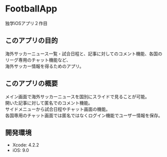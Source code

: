 # FootballApp
独学iOSアプリ２作目

## このアプリの目的
海外サッカーニュース一覧・試合日程と、記事に対してのコメント機能、各国のリーグ専用のチャット機能など、
<br>
海外サッカー情報を得るためのアプリ。

## このアプリの概要
メイン画面で海外サッカーニュースを国別にスライドで見ることが可能。
<br>
開いた記事に対して匿名でのコメント機能。
<br>
サイドメニューから試合日程やチャット画面の機能。
<br>
各国専用のチャット画面では匿名ではなくログイン機能でユーザー情報を保存。

## 開発環境
* Xcode: 4.2.2
* iOS: 9.0
